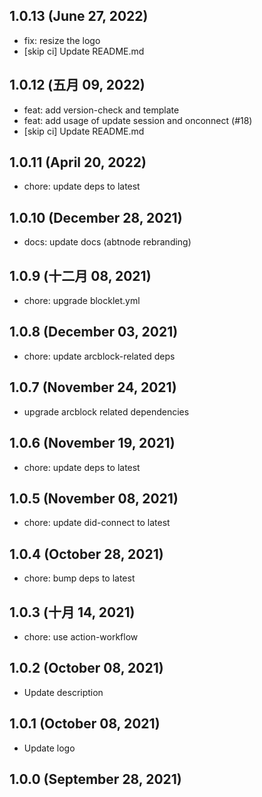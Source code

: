 ## 1.0.13 (June 27, 2022)

- fix: resize the logo
- [skip ci] Update README.md

## 1.0.12 (五月 09, 2022)

- feat: add version-check and template
- feat: add usage of update session and onconnect (#18)
- [skip ci] Update README.md

## 1.0.11 (April 20, 2022)

- chore: update deps to latest

## 1.0.10 (December 28, 2021)

- docs: update docs (abtnode rebranding)

## 1.0.9 (十二月 08, 2021)

- chore: upgrade blocklet.yml

## 1.0.8 (December 03, 2021)

- chore: update arcblock-related deps

## 1.0.7 (November 24, 2021)

- upgrade arcblock related dependencies

## 1.0.6 (November 19, 2021)

- chore: update deps to latest

## 1.0.5 (November 08, 2021)

- chore: update did-connect to latest

## 1.0.4 (October 28, 2021)

- chore: bump deps to latest

## 1.0.3 (十月 14, 2021)

- chore: use action-workflow

## 1.0.2 (October 08, 2021)

- Update description

## 1.0.1 (October 08, 2021)

- Update logo

## 1.0.0 (September 28, 2021)
